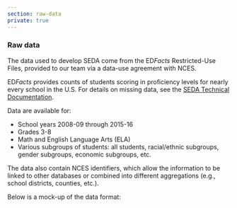 ```yaml
---
section: raw-data
private: true
---
```

### Raw data

The data used to develop SEDA come from the ED<i>Facts</i> Restricted-Use Files, provided to our team via a data-use agreement with NCES.

ED<i>Facts</i> provides counts of students scoring in proficiency levels for nearly every school in the U.S. For details on missing data, see the <a href="/papers/SEDA_documentation_v30_DRAFT09212019.pdf" target="_blank">SEDA Technical Documentation</a>.

Data are available for:

- School years 2008-09 through 2015-16
- Grades 3-8
- Math and English Language Arts (ELA)
- Various subgroups of students: all students, racial/ethnic subgroups, gender subgroups, economic subgroups, etc.

The data also contain NCES identifiers, which allow the information to be linked to other databases or combined into different aggregations (e.g., school districts, counties, etc.).

Below is a mock-up of the data format:
